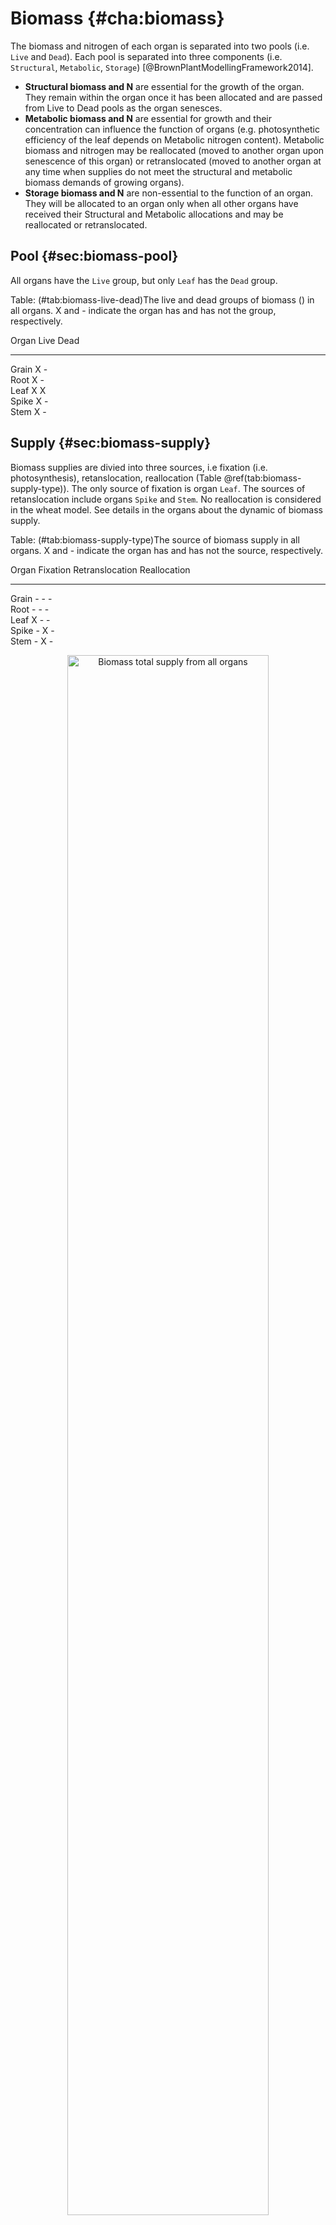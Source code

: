 # Biomass {#cha:biomass}




The biomass and nitrogen of each organ is separated into two pools (i.e. `Live` and `Dead`). Each pool is separated into three components (i.e. `Structural`, `Metabolic`, `Storage`) [@BrownPlantModellingFramework2014].


* **Structural biomass and N** are essential for the growth of the organ. They remain within the organ once it has been allocated and are passed from Live to Dead pools as the organ senesces.
* **Metabolic biomass and N** are essential for growth and their concentration can influence the function of organs (e.g. photosynthetic efficiency of the leaf depends on Metabolic nitrogen content). Metabolic biomass and nitrogen may be reallocated (moved to another organ upon senescence of this organ) or retranslocated
(moved to another organ at any time when supplies do not meet the structural and metabolic biomass demands of growing organs).
* **Storage biomass and N** are non-essential to the function of an organ. They will be allocated to an organ only when all other organs have received their Structural and Metabolic allocations and may be reallocated or retranslocated.



## Pool {#sec:biomass-pool}
All organs have the `Live` group, but only `Leaf` has the `Dead` group.


Table: (\#tab:biomass-live-dead)The live and dead groups of biomass () in all organs. X and - indicate the organ has and has not the group, respectively.

 Organ    Live    Dead 
-------  ------  ------
 Grain     X       -   
 Root      X       -   
 Leaf      X       X   
 Spike     X       -   
 Stem      X       -   



## Supply {#sec:biomass-supply}

Biomass supplies are divied into three sources, i.e fixation (i.e. photosynthesis), retanslocation, reallocation (Table \@ref(tab:biomass-supply-type)). The only source of fixation is organ `Leaf`. The sources of retanslocation include organs `Spike` and `Stem`. No reallocation is considered in the wheat model. See details in the organs about the dynamic of biomass supply. 



Table: (\#tab:biomass-supply-type)The source of biomass supply in all organs. X and - indicate the organ has and has not the source, respectively.

 Organ    Fixation    Retranslocation    Reallocation 
-------  ----------  -----------------  --------------
 Grain       -               -                -       
 Root        -               -                -       
 Leaf        X               -                -       
 Spike       -               X                -       
 Stem        -               X                -       




<div class="fig-output">
<div class="figure" style="text-align: center">
<img src="biomass_files/figure-html/biomass-supply-total-1.png" alt="Biomass total supply from all organs" width="80%" />
<p class="caption">(\#fig:biomass-supply-total)Biomass total supply from all organs</p>
</div>
</div>




<div class="fig-output">
<div class="figure" style="text-align: center">
<img src="biomass_files/figure-html/biomass-supply-fixation-1.png" alt="Biomass fixation from all organs" width="80%" />
<p class="caption">(\#fig:biomass-supply-fixation)Biomass fixation from all organs</p>
</div>
</div>


<div class="fig-output">
<div class="figure" style="text-align: center">
<img src="biomass_files/figure-html/biomass-supply-retranslocation-1.png" alt="Biomass retranslocation from all organs" width="80%" />
<p class="caption">(\#fig:biomass-supply-retranslocation)Biomass retranslocation from all organs</p>
</div>
</div>




<div class="fig-output">
<div class="figure" style="text-align: center">
<img src="biomass_files/figure-html/biomass-supply-reallocation-1.png" alt="Biomass reallocation from all organs" width="80%" />
<p class="caption">(\#fig:biomass-supply-reallocation)Biomass reallocation from all organs</p>
</div>
</div>


## Demand {#sec:biomass-demand}

Depending on the organ, not all components are considered (Table \@ref(tab:biomass-component-type)). `Structural` component is considered in all organs. `Metabolic` component is only considerred in `Leaf` (Chapter \@ref(cha:leaf)). `Storage` component is only considered in `Stem` (Chapter \@ref(cha:stem)) and `Spike` (Chapter \@ref(cha:spike)).


Table: (\#tab:biomass-component-type)The three components of biomass in all organs. X and - indicate the organ has and has not the component, respectively.

 Organ    Structural    Metabolic    Storage 
-------  ------------  -----------  ---------
 Grain        X             -           -    
 Root         X             -           -    
 Leaf         X             X           -    
 Spike        X             -           X    
 Stem         X             -           X    


`Stem` and `Root` demands determine as the fraction of daily `Fixation` (Fig. \@ref(fig:stem-demand-fraction), and \@ref(fig:root-demand-fraction)). The `Spike` demand determines as the head number and growth duration (Fig. \@ref(fig:spike-demand)).


<div class="fig-output">
<div class="figure" style="text-align: center">
<img src="biomass_files/figure-html/biomass-demand-structural-1.png" alt="Biomass structural demand from all organs" width="80%" />
<p class="caption">(\#fig:biomass-demand-structural)Biomass structural demand from all organs</p>
</div>
</div>



<div class="fig-output">
<div class="figure" style="text-align: center">
<img src="biomass_files/figure-html/biomass-demand-metabolic-1.png" alt="Biomass metabolic demand from all organs" width="80%" />
<p class="caption">(\#fig:biomass-demand-metabolic)Biomass metabolic demand from all organs</p>
</div>
</div>

<div class="fig-output">
<div class="figure" style="text-align: center">
<img src="biomass_files/figure-html/biomass-demand-storage-1.png" alt="Biomass storage demand from all organs" width="80%" />
<p class="caption">(\#fig:biomass-demand-storage)Biomass storage demand from all organs</p>
</div>
</div>

## Conversion efficiency (Growth respiration) {#sec-conversion-efficiency}

The allocated biomass of an organ is lost through growth respiration (i.e, 1 - Conversion efficiency). The growth respiration is applied to all components of an organ (i.e. structural, metabolic, storage).

<div class="fig-input">
<div class="figure" style="text-align: center">
<img src="biomass_files/figure-html/biomass-conversion-efficiency-1.png" alt="Biomass conversion efficiency from all organs" width="80%" />
<p class="caption">(\#fig:biomass-conversion-efficiency)Biomass conversion efficiency from all organs</p>
</div>
</div>
